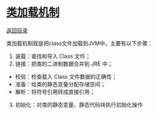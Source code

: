 # [类加载机制](https://github.com/xpblog/say-something/issues/13)

[返回目录](https://github.com/xpblog/say-something)

类加载机制就是把class文件加载到JVM中，主要有以下步骤：

1. 装载：查找和导入 Class 文件；
2. 链接：把类的二进制数据合并到 JRE 中；
  - 校验：检查载入 Class 文件数据的正确性；
  - 准备：给类的静态变量分配存储空间；
  - 解析：将符号引用转成直接引用；
3. 初始化：对类的静态变量，静态代码块执行初始化操作
